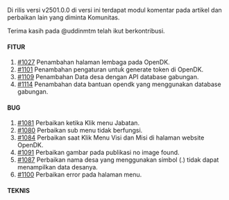 Di rilis versi v2501.0.0 di versi ini terdapat modul komentar pada artikel dan perbaikan lain yang diminta Komunitas.

Terima kasih pada @uddinmtm telah ikut berkontribusi.

#### FITUR

1. [#1027](https://github.com/OpenSID/OpenDK/issues/1027) Penambahan halaman lembaga pada OpenDK.
2. [#1101](https://github.com/OpenSID/OpenDK/issues/1101) Penambahan pengaturan untuk generate token di OpenDK.
3. [#1109](https://github.com/OpenSID/OpenDK/issues/1109) Penambahan Data desa dengan API database gabungan.
4. [#1114](https://github.com/OpenSID/OpenDK/issues/1114) Penambahan data bantuan opendk yang menggunakan database gabungan.

#### BUG

1. [#1081](https://github.com/OpenSID/OpenDK/issues/1081) Perbaikan ketika Klik menu Jabatan.
2. [#1080](https://github.com/OpenSID/OpenDK/issues/1080) Perbaikan sub menu tidak berfungsi.
3. [#1084](https://github.com/OpenSID/OpenDK/issues/1084) Perbaikan saat Klik Menu Visi dan Misi di halaman website OpenDK.
4. [#1091](https://github.com/OpenSID/OpenDK/issues/1091) Perbaikan gambar pada publikasi no image found.
5. [#1087](https://github.com/OpenSID/OpenDK/issues/1087) Perbaikan nama desa yang menggunakan simbol (.) tidak dapat menampilkan data desanya.
6. [#1100](https://github.com/OpenSID/OpenDK/issues/1100) Perbaikan error pada halaman menu.

#### TEKNIS

